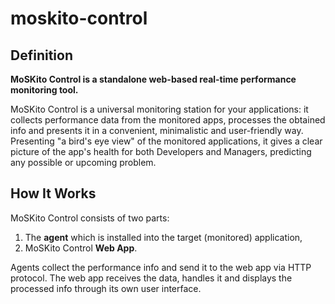 moskito-control
===============

## Definition

**MoSKito Control is a standalone web-based real-time performance monitoring tool.**

MoSKito Control is a universal monitoring station for your applications: it collects performance data from the monitored apps, processes the obtained info and presents it in a convenient, minimalistic and user-friendly way.
Presenting "a bird's eye view" of the monitored applications, it gives a clear picture of the app's health for both Developers and Managers, predicting any possible or upcoming problem.

## How It Works

MoSKito Control consists of two parts:
1. The **agent** which is installed into the target (monitored) application, 
2. MoSKito Control **Web App**.

Agents collect the performance info and send it to the web app via HTTP protocol. The web app receives the data, handles it and displays the processed info through its own user interface.
